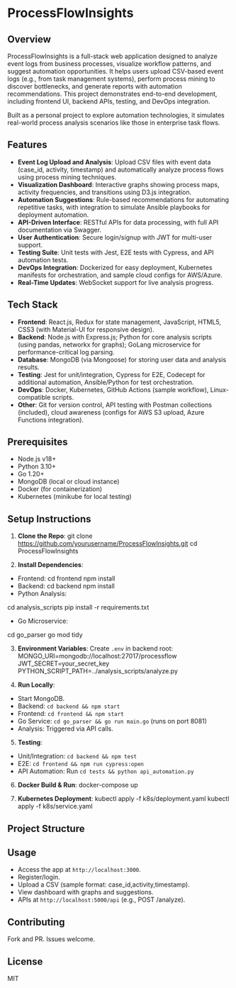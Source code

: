 # ProcessFlowInsights

## Overview
ProcessFlowInsights is a full-stack web application designed to analyze event logs from business processes, visualize workflow patterns, and suggest automation opportunities. It helps users upload CSV-based event logs (e.g., from task management systems), perform process mining to discover bottlenecks, and generate reports with automation recommendations. This project demonstrates end-to-end development, including frontend UI, backend APIs, testing, and DevOps integration.

Built as a personal project to explore automation technologies, it simulates real-world process analysis scenarios like those in enterprise task flows.

## Features
- **Event Log Upload and Analysis**: Upload CSV files with event data (case_id, activity, timestamp) and automatically analyze process flows using process mining techniques.
- **Visualization Dashboard**: Interactive graphs showing process maps, activity frequencies, and transitions using D3.js integration.
- **Automation Suggestions**: Rule-based recommendations for automating repetitive tasks, with integration to simulate Ansible playbooks for deployment automation.
- **API-Driven Interface**: RESTful APIs for data processing, with full API documentation via Swagger.
- **User Authentication**: Secure login/signup with JWT for multi-user support.
- **Testing Suite**: Unit tests with Jest, E2E tests with Cypress, and API automation tests.
- **DevOps Integration**: Dockerized for easy deployment, Kubernetes manifests for orchestration, and sample cloud configs for AWS/Azure.
- **Real-Time Updates**: WebSocket support for live analysis progress.

## Tech Stack
- **Frontend**: React.js, Redux for state management, JavaScript, HTML5, CSS3 (with Material-UI for responsive design).
- **Backend**: Node.js with Express.js; Python for core analysis scripts (using pandas, networkx for graphs); GoLang microservice for performance-critical log parsing.
- **Database**: MongoDB (via Mongoose) for storing user data and analysis results.
- **Testing**: Jest for unit/integration, Cypress for E2E, Codecept for additional automation, Ansible/Python for test orchestration.
- **DevOps**: Docker, Kubernetes, GitHub Actions (sample workflow), Linux-compatible scripts.
- **Other**: Git for version control, API testing with Postman collections (included), cloud awareness (configs for AWS S3 upload, Azure Functions integration).

## Prerequisites
- Node.js v18+
- Python 3.10+
- Go 1.20+
- MongoDB (local or cloud instance)
- Docker (for containerization)
- Kubernetes (minikube for local testing)

## Setup Instructions
1. **Clone the Repo**:
git clone https://github.com/yourusername/ProcessFlowInsights.git
cd ProcessFlowInsights


2. **Install Dependencies**:
- Frontend:
cd frontend
npm install
- Backend:
cd backend
npm install
- Python Analysis:

cd analysis_scripts
pip install -r requirements.txt

- Go Microservice:

cd go_parser
go mod tidy


3. **Environment Variables**:
Create `.env` in backend root:
MONGO_URI=mongodb://localhost:27017/processflow
JWT_SECRET=your_secret_key
PYTHON_SCRIPT_PATH=../analysis_scripts/analyze.py


4. **Run Locally**:
- Start MongoDB.
- Backend: `cd backend && npm start`
- Frontend: `cd frontend && npm start`
- Go Service: `cd go_parser && go run main.go` (runs on port 8081)
- Analysis: Triggered via API calls.

5. **Testing**:
- Unit/Integration: `cd backend && npm test`
- E2E: `cd frontend && npm run cypress:open`
- API Automation: Run `cd tests && python api_automation.py`

6. **Docker Build & Run**:
docker-compose up

7. **Kubernetes Deployment**:
kubectl apply -f k8s/deployment.yaml
kubectl apply -f k8s/service.yaml


## Project Structure


## Usage
- Access the app at `http://localhost:3000`.
- Register/login.
- Upload a CSV (sample format: case_id,activity,timestamp).
- View dashboard with graphs and suggestions.
- APIs at `http://localhost:5000/api` (e.g., POST /analyze).

## Contributing
Fork and PR. Issues welcome.

## License
MIT

